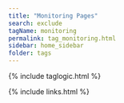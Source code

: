 ```yaml
---
title: "Monitoring Pages"
search: exclude
tagName: monitoring
permalink: tag_monitoring.html
sidebar: home_sidebar
folder: tags
---
```

{% include taglogic.html %}

{% include links.html %}
